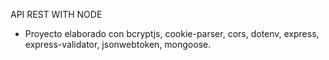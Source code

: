 API REST WITH NODE
- Proyecto elaborado con bcryptjs, cookie-parser, cors, dotenv, express, express-validator, jsonwebtoken, mongoose.

